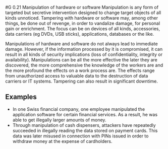 #G 0.21 Manipulation of hardware or software
Manipulation is any form of targeted but secretive intervention designed to change target objects of all kinds unnoticed. Tampering with hardware or software may, among other things, be done out of revenge, in order to vandalize damage, for personal gain or enrichment. The focus can be on devices of all kinds, accessories, data carriers (eg DVDs, USB sticks), applications, databases or the like.

Manipulations of hardware and software do not always lead to immediate damage. However, if the information processed by it is compromised, it can result in all kinds of security implications (loss of confidentiality, integrity or availability). Manipulations can be all the more effective the later they are discovered, the more comprehensive the knowledge of the workers are and the more profound the effects on a work process are. The effects range from unauthorized access to valuable data to the destruction of data carriers or IT systems. Tampering can also result in significant downtime.



## Examples 
* In one Swiss financial company, one employee manipulated the application software for certain financial services. As a result, he was able to get illegally larger amounts of money.
* Through manipulation of cash dispensers, attackers have repeatedly succeeded in illegally reading the data stored on payment cards. This data was later misused in connection with PINs issued in order to withdraw money at the expense of cardholders.




